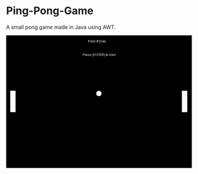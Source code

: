 # Ping-Pong-Game
A small pong game made in Java using AWT.



![Screenshot](https://github.com/Cpt-Price/Ping-Pong-Game/blob/main/pong_game/screenshot.PNG)
